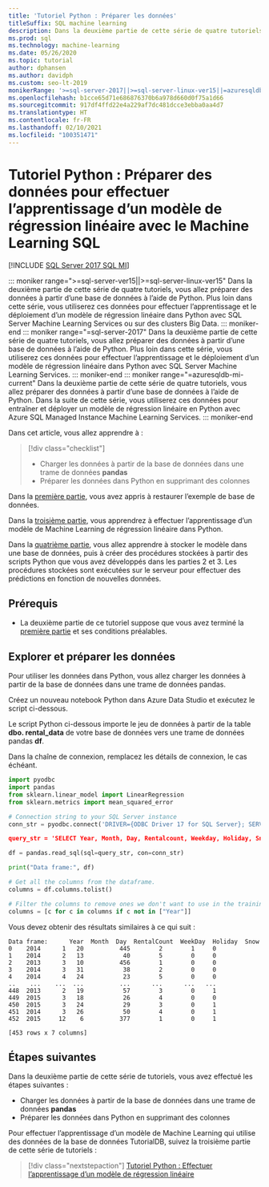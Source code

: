 ```yaml
---
title: 'Tutoriel Python : Préparer les données'
titleSuffix: SQL machine learning
description: Dans la deuxième partie de cette série de quatre tutoriels, vous utiliserez Python pour préparer des données afin de prédire les locations de skis avec le Machine Learning SQL.
ms.prod: sql
ms.technology: machine-learning
ms.date: 05/26/2020
ms.topic: tutorial
author: dphansen
ms.author: davidph
ms.custom: seo-lt-2019
monikerRange: '>=sql-server-2017||>=sql-server-linux-ver15||=azuresqldb-mi-current'
ms.openlocfilehash: b1cce65d71e686876370b6a978d660d0f75a1d66
ms.sourcegitcommit: 917df4ffd22e4a229af7dc481dcce3ebba0aa4d7
ms.translationtype: HT
ms.contentlocale: fr-FR
ms.lasthandoff: 02/10/2021
ms.locfileid: "100351471"
---
```

# <a name="python-tutorial-prepare-data-to-train-a-linear-regression-model-with-sql-machine-learning"></a>Tutoriel Python : Préparer des données pour effectuer l’apprentissage d’un modèle de régression linéaire avec le Machine Learning SQL
[!INCLUDE [SQL Server 2017 SQL MI](../../includes/applies-to-version/sqlserver2017-asdbmi.md)]

::: moniker range=">=sql-server-ver15||>=sql-server-linux-ver15"
Dans la deuxième partie de cette série de quatre tutoriels, vous allez préparer des données à partir d’une base de données à l’aide de Python. Plus loin dans cette série, vous utiliserez ces données pour effectuer l’apprentissage et le déploiement d’un modèle de régression linéaire dans Python avec SQL Server Machine Learning Services ou sur des clusters Big Data.
::: moniker-end
::: moniker range="=sql-server-2017"
Dans la deuxième partie de cette série de quatre tutoriels, vous allez préparer des données à partir d’une base de données à l’aide de Python. Plus loin dans cette série, vous utiliserez ces données pour effectuer l’apprentissage et le déploiement d’un modèle de régression linéaire dans Python avec SQL Server Machine Learning Services.
::: moniker-end
::: moniker range="=azuresqldb-mi-current"
Dans la deuxième partie de cette série de quatre tutoriels, vous allez préparer des données à partir d’une base de données à l’aide de Python. Dans la suite de cette série, vous utiliserez ces données pour entraîner et déployer un modèle de régression linéaire en Python avec Azure SQL Managed Instance Machine Learning Services.
::: moniker-end

Dans cet article, vous allez apprendre à :

> [!div class="checklist"]
> * Charger les données à partir de la base de données dans une trame de données **pandas**
> * Préparer les données dans Python en supprimant des colonnes

Dans la [première partie](python-ski-rental-linear-regression.md), vous avez appris à restaurer l’exemple de base de données.

Dans la [troisième partie](python-ski-rental-linear-regression-train-model.md), vous apprendrez à effectuer l’apprentissage d’un modèle de Machine Learning de régression linéaire dans Python.

Dans la [quatrième partie](python-ski-rental-linear-regression-deploy-model.md), vous allez apprendre à stocker le modèle dans une base de données, puis à créer des procédures stockées à partir des scripts Python que vous avez développés dans les parties 2 et 3. Les procédures stockées sont exécutées sur le serveur pour effectuer des prédictions en fonction de nouvelles données.

## <a name="prerequisites"></a>Prérequis

* La deuxième partie de ce tutoriel suppose que vous avez terminé la [première partie](python-ski-rental-linear-regression.md) et ses conditions préalables.

## <a name="explore-and-prepare-the-data"></a>Explorer et préparer les données

Pour utiliser les données dans Python, vous allez charger les données à partir de la base de données dans une trame de données pandas.

Créez un nouveau notebook Python dans Azure Data Studio et exécutez le script ci-dessous. 

Le script Python ci-dessous importe le jeu de données à partir de la table **dbo. rental_data** de votre base de données vers une trame de données pandas **df**.

Dans la chaîne de connexion, remplacez les détails de connexion, le cas échéant.

```python
import pyodbc
import pandas
from sklearn.linear_model import LinearRegression
from sklearn.metrics import mean_squared_error

# Connection string to your SQL Server instance
conn_str = pyodbc.connect('DRIVER={ODBC Driver 17 for SQL Server}; SERVER=<server>; DATABASE=TutorialDB;UID=<username>;PWD=<password>)

query_str = 'SELECT Year, Month, Day, Rentalcount, Weekday, Holiday, Snow FROM dbo.rental_data'

df = pandas.read_sql(sql=query_str, con=conn_str)

print("Data frame:", df)

# Get all the columns from the dataframe.
columns = df.columns.tolist()

# Filter the columns to remove ones we don't want to use in the training
columns = [c for c in columns if c not in ["Year"]]
```

Vous devez obtenir des résultats similaires à ce qui suit :

```results
Data frame:      Year  Month  Day  RentalCount  WeekDay  Holiday  Snow
0    2014      1   20          445        2        1     0
1    2014      2   13           40        5        0     0
2    2013      3   10          456        1        0     0
3    2014      3   31           38        2        0     0
4    2014      4   24           23        5        0     0
..    ...    ...  ...          ...      ...      ...   ...
448  2013      2   19           57        3        0     1
449  2015      3   18           26        4        0     0
450  2015      3   24           29        3        0     1
451  2014      3   26           50        4        0     1
452  2015     12    6          377        1        0     1

[453 rows x 7 columns]
```

## <a name="next-steps"></a>Étapes suivantes

Dans la deuxième partie de cette série de tutoriels, vous avez effectué les étapes suivantes :

* Charger les données à partir de la base de données dans une trame de données **pandas**
* Préparer les données dans Python en supprimant des colonnes

Pour effectuer l’apprentissage d’un modèle de Machine Learning qui utilise des données de la base de données TutorialDB, suivez la troisième partie de cette série de tutoriels :

> [!div class="nextstepaction"]
> [Tutoriel Python : Effectuer l’apprentissage d’un modèle de régression linéaire](python-ski-rental-linear-regression-train-model.md)